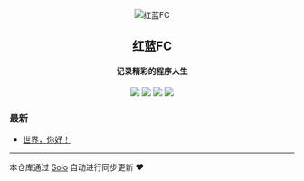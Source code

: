 <p align="center"><img alt="红蓝FC" src="https://static.b3log.org/images/brand/solo-32.png"></p><h2 align="center">
红蓝FC
</h2>

<h4 align="center">记录精彩的程序人生</h4>
<p align="center"><a title="红蓝FC" target="_blank" href="https://github.com/leinpo/solo-blog"><img src="https://img.shields.io/github/last-commit/leinpo/solo-blog.svg?style=flat-square&color=FF9900"></a>
<a title="GitHub repo size in bytes" target="_blank" href="https://github.com/leinpo/solo-blog"><img src="https://img.shields.io/github/repo-size/leinpo/solo-blog.svg?style=flat-square"></a>
<a title="Solo Version" target="_blank" href="https://github.com/b3log/solo/releases"><img src="https://img.shields.io/badge/solo-3.6.5-f1e05a.svg?style=flat-square&color=blueviolet"></a>
<a title="Hits" target="_blank" href="https://github.com/b3log/hits"><img src="https://hits.b3log.org/leinpo/solo-blog.svg"></a></p>

### 最新

* [世界，你好！](https://www.leinpo.cn/hello-solo)



---

本仓库通过 [Solo](https://github.com/b3log/solo) 自动进行同步更新 ❤️ 